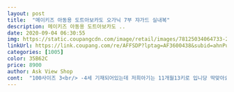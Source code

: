 ```yaml
---
layout: post 
title:  "메이키즈 아동용 도트아보카도 오가닉 7부 쟈가드 실내복" 
description: 메이키즈 아동용 도트아보카도 ..
date: 2020-09-04 06:30:55 
img: https://static.coupangcdn.com/image/retail/images/78125034064733-2f24565e-3f9e-44a4-8d3f-b9c6f1f2cd9b.jpg 
linkUrl: https://link.coupang.com/re/AFFSDP?lptag=AF3600438&subid=ahnPublicAsk&pageKey=1240668351&itemId=2236252917&vendorItemId=70233771573&traceid=V0-113-5cf11a4e61972355 
categories: [1005] 
color: 35B62C 
price: 8900 
author: Ask View Shop 
cont:  "100사이즈 3<br/> -4세 기재되어있는데 저희아기는 11개월13키로 입니당 딱맞아요<br/>130호 배도 충분히 덮히네요.<br/><br/>ㅁ6세남아, 110cm, 18kg, 마른체형<br/>ㅁ아쉬운점<br/>ㅁ장점<br/>낙낙하게 아주 잘맞아요 ! 내년여름까지 입을수있을것같네요!<br/>디자인이 깔끔하고 이뻐요.<br/> 남아도 잘 어울려요.<br/><br/>마음에 들어요.<br/><br/>만족스럽습니다.<br/><br/>메이키즈에서 거의 사계절 내복 해결했어요  너무 만족해요 이번여름꺼도 6벌 삿네요 다 귀엽고 세탁하기도 좋아요<br/>아들이 7살, 114센치, 23키로에요<br/>아주 깔별로 6개 구입했더니 골라입는 재미도 있네요 ㅎㅎ<br/>없습니다.<br/><br/>에어컨이 켜져 있는 실내에서 생활하기에도 소매와 다리 길이가 길어<br/>옷재질이 너무 좋아요<br/>잘 때 딱 맞는 옷은 배가 나와서 한 치수 크게 옷을 구입하는데<br/>쟈가드소재는 여러번 빨래 후에도 늘어짐 뒤틀림이 적고 몸에 덜 붙어서<br/>" 
---
```

